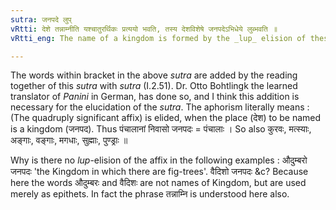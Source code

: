 ```yaml
---
sutra: जनपदे लुप्
vRtti: देशे तन्नाम्नीति यश्चातुरर्थिकः प्रत्ययो भवति, तस्य देशविशेषे जनपदेऽभिधेये लुब्भवति ॥
vRtti_eng: The name of a kingdom is formed by the _lup_ elision of these affixes, (when the name of the people without the change of number and gender, is at the same time the name of the kingdom).

---
```

The words within bracket in the above _sutra_ are added by the reading together of this _sutra_ with _sutra_ (I.2.51). Dr. Otto Bohtlingk the learned translator of _Panini_ in German, has done so, and I think this addition is necessary for the elucidation of the _sutra_. The aphorism literally means : (The quadruply significant affix) is elided, when the place (देश) to be named is a kingdom (जनपद). Thus पंचालानां निवासो जनपदः = पंचालाः । So also कुरवः, मत्स्याः, अङ्गाः, वङ्गाः, मगधाः, सुह्माः, पुण्ड्राः ॥

Why is there no _lup_-elision of the affix in the following examples : औदुम्बरो जनपदः 'the Kingdom in which there are fig-trees'. वैदिशो जनपदः &c? Because here the words औदुम्बरः and वैदिशः are not names of Kingdom, but are used merely as epithets. In fact the phrase तन्नाम्नि is understood here also.
